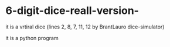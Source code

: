 # 6-digit-dice-reall-version-
it is a vrtiral dice  (lines 2, 8, 7, 11, 12 by BrantLauro dice-simulator)

it is a python program
